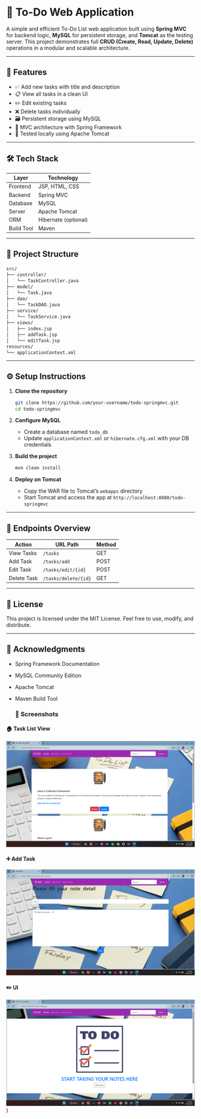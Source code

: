 # 📝 To-Do Web Application

A simple and efficient To-Do List web application built using **Spring MVC** for backend logic, **MySQL** for persistent storage, and **Tomcat** as the testing server. This project demonstrates full **CRUD (Create, Read, Update, Delete)** operations in a modular and scalable architecture.

---

## 🚀 Features

- ✅ Add new tasks with title and description
- 📋 View all tasks in a clean UI
- ✏️ Edit existing tasks
- ❌ Delete tasks individually
- 🗃️ Persistent storage using MySQL
- 🔧 MVC architecture with Spring Framework
- 🧪 Tested locally using Apache Tomcat

---

## 🛠️ Tech Stack

| Layer         | Technology       |
|--------------|------------------|
| Frontend     | JSP, HTML, CSS   |
| Backend      | Spring MVC       |
| Database     | MySQL            |
| Server       | Apache Tomcat    |
| ORM          | Hibernate (optional) |
| Build Tool   | Maven            |

---

## 📂 Project Structure

```
src/
├── controller/
│   └── TaskController.java
├── model/
│   └── Task.java
├── dao/
│   └── TaskDAO.java
├── service/
│   └── TaskService.java
├── views/
│   ├── index.jsp
│   ├── addTask.jsp
│   └── editTask.jsp
resources/
└── applicationContext.xml
```

---

## ⚙️ Setup Instructions

1. **Clone the repository**
   ```bash
   git clone https://github.com/your-username/todo-springmvc.git
   cd todo-springmvc
   ```

2. **Configure MySQL**
   - Create a database named `todo_db`
   - Update `applicationContext.xml` or `hibernate.cfg.xml` with your DB credentials

3. **Build the project**
   ```bash
   mvn clean install
   ```

4. **Deploy on Tomcat**
   - Copy the WAR file to Tomcat’s `webapps` directory
   - Start Tomcat and access the app at `http://localhost:8080/todo-springmvc`

---

## 📌 Endpoints Overview

| Action        | URL Path           | Method |
|---------------|--------------------|--------|
| View Tasks    | `/tasks`           | GET    |
| Add Task      | `/tasks/add`       | POST   |
| Edit Task     | `/tasks/edit/{id}` | POST   |
| Delete Task   | `/tasks/delete/{id}` | GET  |

---

## 📖 License

This project is licensed under the MIT License. Feel free to use, modify, and distribute.

---

## 🙌 Acknowledgments

- Spring Framework Documentation
- MySQL Community Edition
- Apache Tomcat
- Maven Build Tool

  ### 📸 Screenshots

#### 🏠 Task List View
![Task List](screenshot/Screenshot%202025-09-26%20081753.png)

#### ➕ Add Task
![Add Task](screenshot/Screenshot%202025-09-26%20070933.png)

#### ✏️ UI
![User InterFace](screenshot/Screenshot%202025-09-26%20070837.png)
)



